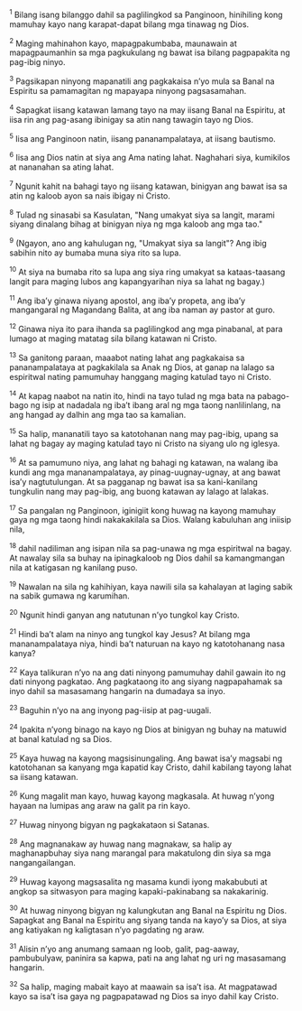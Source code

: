 <sup>1</sup>
Bilang isang bilanggo dahil sa paglilingkod sa Panginoon, hinihiling kong mamuhay kayo nang karapat-dapat bilang mga tinawag ng Dios. 

<sup>2</sup>
Maging mahinahon kayo, mapagpakumbaba, maunawain at mapagpaumanhin sa mga pagkukulang ng bawat isa bilang pagpapakita ng pag-ibig ninyo. 

<sup>3</sup>
Pagsikapan ninyong mapanatili ang pagkakaisa nʼyo mula sa Banal na Espiritu sa pamamagitan ng mapayapa ninyong pagsasamahan. 

<sup>4</sup>
Sapagkat iisang katawan lamang tayo na may iisang Banal na Espiritu, at iisa rin ang pag-asang ibinigay sa atin nang tawagin tayo ng Dios. 

<sup>5</sup>
Iisa ang Panginoon natin, iisang pananampalataya, at iisang bautismo. 

<sup>6</sup>
Iisa ang Dios natin at siya ang Ama nating lahat. Naghahari siya, kumikilos at nananahan sa ating lahat. 

<sup>7</sup>
Ngunit kahit na bahagi tayo ng iisang katawan, binigyan ang bawat isa sa atin ng kaloob ayon sa nais ibigay ni Cristo. 

<sup>8</sup>
Tulad ng sinasabi sa Kasulatan, "Nang umakyat siya sa langit, marami siyang dinalang bihag at binigyan niya ng mga kaloob ang mga tao." 

<sup>9</sup>
(Ngayon, ano ang kahulugan ng, "Umakyat siya sa langit"? Ang ibig sabihin nito ay bumaba muna siya rito sa lupa. 

<sup>10</sup>
At siya na bumaba rito sa lupa ang siya ring umakyat sa kataas-taasang langit para maging lubos ang kapangyarihan niya sa lahat ng bagay.) 

<sup>11</sup>
Ang ibaʼy ginawa niyang apostol, ang ibaʼy propeta, ang ibaʼy mangangaral ng Magandang Balita, at ang iba naman ay pastor at guro. 

<sup>12</sup>
Ginawa niya ito para ihanda sa paglilingkod ang mga pinabanal, at para lumago at maging matatag sila bilang katawan ni Cristo. 

<sup>13</sup>
Sa ganitong paraan, maaabot nating lahat ang pagkakaisa sa pananampalataya at pagkakilala sa Anak ng Dios, at ganap na lalago sa espiritwal nating pamumuhay hanggang maging katulad tayo ni Cristo. 

<sup>14</sup>
At kapag naabot na natin ito, hindi na tayo tulad ng mga bata na pabago-bago ng isip at nadadala ng ibaʼt ibang aral ng mga taong nanlilinlang, na ang hangad ay dalhin ang mga tao sa kamalian. 

<sup>15</sup>
Sa halip, mananatili tayo sa katotohanan nang may pag-ibig, upang sa lahat ng bagay ay maging katulad tayo ni Cristo na siyang ulo ng iglesya. 

<sup>16</sup>
At sa pamumuno niya, ang lahat ng bahagi ng katawan, na walang iba kundi ang mga mananampalataya, ay pinag-uugnay-ugnay, at ang bawat isaʼy nagtutulungan. At sa pagganap ng bawat isa sa kani-kanilang tungkulin nang may pag-ibig, ang buong katawan ay lalago at lalakas.

<sup>17</sup>
Sa pangalan ng Panginoon, iginigiit kong huwag na kayong mamuhay gaya ng mga taong hindi nakakakilala sa Dios. Walang kabuluhan ang iniisip nila, 

<sup>18</sup>
dahil nadiliman ang isipan nila sa pag-unawa ng mga espiritwal na bagay. At nawalay sila sa buhay na ipinagkaloob ng Dios dahil sa kamangmangan nila at katigasan ng kanilang puso. 

<sup>19</sup>
Nawalan na sila ng kahihiyan, kaya nawili sila sa kahalayan at laging sabik na sabik gumawa ng karumihan. 

<sup>20</sup>
Ngunit hindi ganyan ang natutunan nʼyo tungkol kay Cristo. 

<sup>21</sup>
Hindi baʼt alam na ninyo ang tungkol kay Jesus? At bilang mga mananampalataya niya, hindi baʼt naturuan na kayo ng katotohanang nasa kanya? 

<sup>22</sup>
Kaya talikuran nʼyo na ang dati ninyong pamumuhay dahil gawain ito ng dati ninyong pagkatao. Ang pagkataong ito ang siyang nagpapahamak sa inyo dahil sa masasamang hangarin na dumadaya sa inyo. 

<sup>23</sup>
Baguhin nʼyo na ang inyong pag-iisip at pag-uugali. 

<sup>24</sup>
Ipakita nʼyong binago na kayo ng Dios at binigyan ng buhay na matuwid at banal katulad ng sa Dios. 

<sup>25</sup>
Kaya huwag na kayong magsisinungaling. Ang bawat isaʼy magsabi ng katotohanan sa kanyang mga kapatid kay Cristo, dahil kabilang tayong lahat sa iisang katawan. 

<sup>26</sup>
Kung magalit man kayo, huwag kayong magkasala. At huwag nʼyong hayaan na lumipas ang araw na galit pa rin kayo. 

<sup>27</sup>
Huwag ninyong bigyan ng pagkakataon si Satanas. 

<sup>28</sup>
Ang magnanakaw ay huwag nang magnakaw, sa halip ay maghanapbuhay siya nang marangal para makatulong din siya sa mga nangangailangan. 

<sup>29</sup>
Huwag kayong magsasalita ng masama kundi iyong makabubuti at angkop sa sitwasyon para maging kapaki-pakinabang sa nakakarinig. 

<sup>30</sup>
At huwag ninyong bigyan ng kalungkutan ang Banal na Espiritu ng Dios. Sapagkat ang Banal na Espiritu ang siyang tanda na kayoʼy sa Dios, at siya ang katiyakan ng kaligtasan nʼyo pagdating ng araw. 

<sup>31</sup>
Alisin nʼyo ang anumang samaan ng loob, galit, pag-aaway, pambubulyaw, paninira sa kapwa, pati na ang lahat ng uri ng masasamang hangarin. 

<sup>32</sup>
Sa halip, maging mabait kayo at maawain sa isaʼt isa. At magpatawad kayo sa isaʼt isa gaya ng pagpapatawad ng Dios sa inyo dahil kay Cristo.